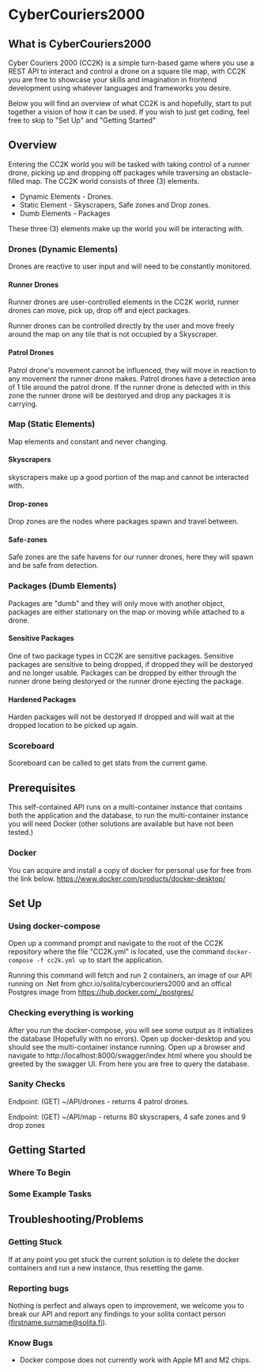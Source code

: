 # CyberCouriers2000
## What is CyberCouriers2000
Cyber Couriers 2000 (CC2K) is a simple turn-based game where you use a REST API to interact and control a drone on a square tile map, with CC2K you are free to showcase your skills and imagination in frontend development using whatever languages and frameworks you desire.

Below you will find an overview of what CC2K is and hopefully, start to put together a vision of how it can be used. If you wish to just get coding, feel free to skip to "Set Up" and "Getting Started"
## Overview
Entering the CC2K world you will be tasked with taking control of a runner drone, picking up and dropping off packages while traversing an obstacle-filled map.
The CC2K world consists of three (3) elements.

- Dynamic Elements - Drones.
- Static Element - Skyscrapers, Safe zones and Drop zones.
- Dumb Elements - Packages

These three (3) elements make up the world you will be interacting with.

### Drones (Dynamic Elements)
Drones are reactive to user input and will need to be constantly monitored.

#### Runner Drones
Runner drones are user-controlled elements in the CC2K world, runner drones can move, pick up, drop off and eject packages.

Runner drones can be controlled directly by the user and move freely around the map on any tile that is not occupied by a Skyscraper.

####  Patrol Drones
Patrol drone's movement cannot be influenced, they will move in reaction to any movement the runner drone makes. Patrol drones have a detection area of 1 tile around the patrol drone. If the runner drone is detected with in this zone the runner drone will be destoryed and drop any packages it is carrying.

### Map (Static Elements)
Map elements and constant and never changing.

#### Skyscrapers
skyscrapers make up a good portion of the map and cannot be interacted with.

#### Drop-zones
Drop zones are the nodes where packages spawn and travel between.

#### Safe-zones
Safe zones are the safe havens for our runner drones, here they will spawn and be safe from detection. 

### Packages (Dumb Elements)
Packages are "dumb" and they will only move with another object, packages are either stationary on the map or moving while attached to a drone.

#### Sensitive Packages
One of two package types in CC2K are sensitive packages. Sensitive packages are sensitive to being dropped, if dropped they will be destoryed and no longer usable. Packages can be dropped by either through the runner drone being destoryed or the runner drone ejecting the package.
#### Hardened Packages
Harden packages will not be destoryed if dropped and will wait at the dropped location to be picked up again.
### Scoreboard
Scoreboard can be called to get stats from the current game.
## Prerequisites 
This self-contained API runs on a multi-container instance that contains both the application and the database, to run the multi-container instance you will need Docker (other solutions are available but have not been tested.)
### Docker
You can acquire and install a copy of docker for personal use for free from the link below.
https://www.docker.com/products/docker-desktop/
## Set Up
### Using docker-compose
Open up a command prompt and navigate to the root of the CC2K repository where the file "CC2K.yml" is located, use the command `docker-compose -f cc2k.yml up` to start the application.

Running this command will fetch and run 2 containers, an image of our API running on .Net from ghcr.io/solita/cybercouriers2000 and an offical Postgres image from https://hub.docker.com/_/postgres/

### Checking everything is working
After you run the docker-compose, you will see some output as it initializes the database (Hopefully with no errors). 
Open up docker-desktop and you should see the multi-container instance running.
Open up a browser and navigate to http://localhost:8000/swagger/index.html where you should be greeted by the swagger UI.
From here you are free to query the database.
### Sanity Checks
Endpoint: (GET) ~/API/drones - returns 4 patrol drones.

Endpoint: (GET) ~/API/map - returns 80 skyscrapers, 4 safe zones and 9 drop zones

## Getting Started
### Where To Begin
### Some Example Tasks
## Troubleshooting/Problems
### Getting Stuck
If at any point you get stuck the current solution is to delete the docker containers and run a new instance, thus resetting the game.
### Reporting bugs
Nothing is perfect and always open to improvement, we welcome you to break our API and report any findings to your solita contact person (firstname.surname@solita.fi).
### Know Bugs
- Docker compose does not currently work with Apple M1 and M2 chips.

